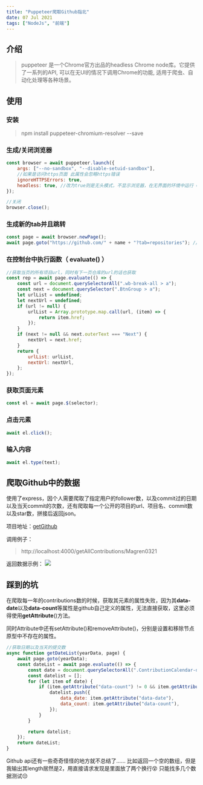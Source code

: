 ```yaml
---
title: "Puppeteer爬取Github指北"
date: 07 Jul 2021
tags: ["NodeJs", "前端"]
---
```


## 介绍

> puppeteer 是一个Chrome官方出品的headless Chrome node库。它提供了一系列的API, 可以在无UI的情况下调用Chrome的功能, 适用于爬虫、自动化处理等各种场景。

<!--more-->

## 使用

### 安装

> npm install puppeteer-chromium-resolver --save

### 生成/关闭浏览器

```js
const browser = await puppeteer.launch({
	args: ["--no-sandbox", "--disable-setuid-sandbox"],
	//如果是访问https页面 此属性会忽略https错误
	ignoreHTTPSErrors: true,
	headless: true, //改为true则是无头模式，不显示浏览器，在无界面的环境中运行 Chrome
});

//关闭
browser.close();
```

### 生成新的tab并且跳转

```js
const page = await browser.newPage();
await page.goto("https://github.com/" + name + "?tab=repositories"); //跳转到github某个用户的仓库页
```

### 在控制台中执行函数（ evaluate() ）

```js
//获取当页的所有项目url，同时有下一页仓库的url的话也获取
const rep = await page.evaluate(() => {
	const url = document.querySelectorAll(".wb-break-all > a");
	const next = document.querySelector(".BtnGroup > a");
	let urlList = undefined;
	let nextUrl = undefined;
	if (url != null) {
		urlList = Array.prototype.map.call(url, (item) => {
			return item.href;
		});
	}
	if (next != null && next.outerText === "Next") {
		nextUrl = next.href;
	}
	return {
		urlList: urlList,
		nextUrl: nextUrl,
	};
});
```

### 获取页面元素

```js
const el = await page.$(selector);
```

### 点击元素

```js
await el.click();
```

### 输入内容

```js
await el.type(text);
```

## 爬取Github中的数据

使用了express，因个人需要爬取了指定用户的follower数，以及commit过的日期以及当天commit的次数，还有爬取每一个公开的项目的url、项目名、commit数以及star数，拼接后返回json。

项目地址：[getGithub](https://github.com/Magren0321/getGithub)

调用例子：

> http://localhost:4000/getAllContributions/Magren0321

返回数据示例：
![](/postImg/puppeteer-get-github/test.png)

## 踩到的坑

在爬取每一年的contributions数的时候，获取其元素的属性失败，因为其**data-date**以及**data-count**等属性是github自己定义的属性，无法直接获取，这里必须得使用**getAttribute**()方法。

同时Attribute中还有setAttribute()和removeAttribute()，分别是设置和移除节点原型中不存在的属性。

```js
//获取日期以及当天的提交数
async function getDateList(yearData, page) {
	await page.goto(yearData);
	const dateList = await page.evaluate(() => {
		const date = document.querySelectorAll(".ContributionCalendar-day");
		const datelist = [];
		for (let item of date) {
			if (item.getAttribute("data-count") != 0 && item.getAttribute("data-count") != null) {
				datelist.push({
					data_date: item.getAttribute("data-date"),
					data_count: item.getAttribute("data-count"),
				});
			}
		}

		return datelist;
	});
	return dateList;
}
```

Github api还有一些奇奇怪怪的地方就不总结了……
比如返回一个空的数组，但是我输出其length居然是2，用直接请求发现是里面放了两个换行😵
只能找多几个数据测试😔
